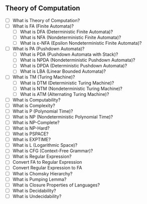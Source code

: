 ## Theory of Computation

- [ ] What is Theory of Computation?
- [ ] What is FA (Finite Automata)?
  - [ ] What is DFA (Deterministic Finite Automata)?
  - [ ] What is NFA (Nondeterministic Finite Automata)?
  - [ ] What is ε-NFA (Epsilon Nondeterministic Finite Automata)?
- [ ] What is PA (Pushdown Automata)?
  - [ ] What is PDA (Pushdown Automata with Stack)?
  - [ ] What is NPDA (Nondeterministic Pushdown Automata)?
  - [ ] What is DPDA (Deterministic Pushdown Automata)?
  - [ ] What is LBA (Linear Bounded Automata)?
- [ ] What is TM (Turing Machine)?
  - [ ] What is DTM (Deterministic Turing Machine)?
  - [ ] What is NTM (Nondeterministic Turing Machine)?
  - [ ] What is ATM (Alternating Turing Machine)?
- [ ] What is Computability?
- [ ] What is Complexity?
- [ ] What is P (Polynomial Time)?
- [ ] What is NP (Nondeterministic Polynomial Time)?
- [ ] What is NP-Complete?
- [ ] What is NP-Hard?
- [ ] What is PSPACE?
- [ ] What is EXPTIME?
- [ ] What is L (Logarithmic Space)?
- [ ] What is CFG (Context-Free Grammar)?
- [ ] What is Regular Expression?
- [ ] Convert FA to Regular Expression
- [ ] Convert Regular Expression to FA
- [ ] What is Chomsky Hierarchy?
- [ ] What is Pumping Lemma?
- [ ] What is Closure Properties of Languages?
- [ ] What is Decidability?
- [ ] What is Undecidability?